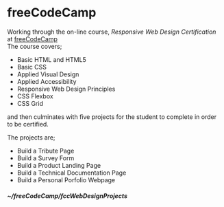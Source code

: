 # freeCodeCamp

Working through the on-line course, _Responsive Web Design Certification_ at [freeCodeCamp](https://freecodecamp.com)  
The course covers;  
* Basic HTML and HTML5  
* Basic CSS  
* Applied Visual Design  
* Applied Accessibility  
* Responsive Web Design Principles  
* CSS Flexbox  
* CSS Grid  

and then culminates with five projects for the student to complete in order to be certified.

The projects are;  
* Build a Tribute Page  
* Build a Survey Form  
* Build a Product Landing Page  
* Build a Technical Documentation Page  
* Build a Personal Porfolio Webpage  

##### ~/freeCodeCamp/fccWebDesignProjects
